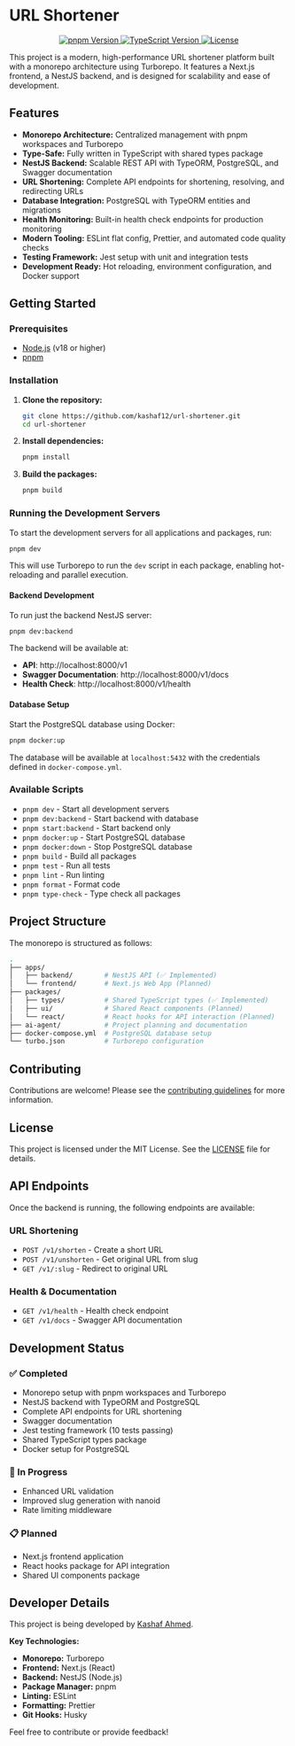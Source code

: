 # URL Shortener

<p align="center">
  <a href="#readme">
    <img src="https://img.shields.io/badge/pnpm-v9.0.0-blue?style=for-the-badge&logo=pnpm" alt="pnpm Version" />
  </a>
  <a href="#readme">
    <img src="https://img.shields.io/badge/TypeScript-v5.8.3-blue?style=for-the-badge&logo=typescript" alt="TypeScript Version" />
  </a>
  <a href="#readme">
    <img src="https://img.shields.io/badge/License-MIT-blue.svg?style=for-the-badge" alt="License" />
  </a>
</p>

This project is a modern, high-performance URL shortener platform built with a monorepo architecture
using Turborepo. It features a Next.js frontend, a NestJS backend, and is designed for scalability
and ease of development.

## Features

- **Monorepo Architecture:** Centralized management with pnpm workspaces and Turborepo
- **Type-Safe:** Fully written in TypeScript with shared types package
- **NestJS Backend:** Scalable REST API with TypeORM, PostgreSQL, and Swagger documentation
- **URL Shortening:** Complete API endpoints for shortening, resolving, and redirecting URLs
- **Database Integration:** PostgreSQL with TypeORM entities and migrations
- **Health Monitoring:** Built-in health check endpoints for production monitoring
- **Modern Tooling:** ESLint flat config, Prettier, and automated code quality checks
- **Testing Framework:** Jest setup with unit and integration tests
- **Development Ready:** Hot reloading, environment configuration, and Docker support

## Getting Started

### Prerequisites

- [Node.js](https://nodejs.org/en/) (v18 or higher)
- [pnpm](https://pnpm.io/)

### Installation

1.  **Clone the repository:**

    ```bash
    git clone https://github.com/kashaf12/url-shortener.git
    cd url-shortener
    ```

2.  **Install dependencies:**

    ```bash
    pnpm install
    ```

3.  **Build the packages:**

    ```bash
    pnpm build
    ```

### Running the Development Servers

To start the development servers for all applications and packages, run:

```bash
pnpm dev
```

This will use Turborepo to run the `dev` script in each package, enabling hot-reloading and parallel
execution.

#### Backend Development

To run just the backend NestJS server:

```bash
pnpm dev:backend
```

The backend will be available at:

- **API**: http://localhost:8000/v1
- **Swagger Documentation**: http://localhost:8000/v1/docs
- **Health Check**: http://localhost:8000/v1/health

#### Database Setup

Start the PostgreSQL database using Docker:

```bash
pnpm docker:up
```

The database will be available at `localhost:5432` with the credentials defined in
`docker-compose.yml`.

### Available Scripts

- `pnpm dev` - Start all development servers
- `pnpm dev:backend` - Start backend with database
- `pnpm start:backend` - Start backend only
- `pnpm docker:up` - Start PostgreSQL database
- `pnpm docker:down` - Stop PostgreSQL database
- `pnpm build` - Build all packages
- `pnpm test` - Run all tests
- `pnpm lint` - Run linting
- `pnpm format` - Format code
- `pnpm type-check` - Type check all packages

## Project Structure

The monorepo is structured as follows:

```bash
.
├── apps/
│   ├── backend/        # NestJS API (✅ Implemented)
│   └── frontend/       # Next.js Web App (Planned)
├── packages/
│   ├── types/          # Shared TypeScript types (✅ Implemented)
│   ├── ui/             # Shared React components (Planned)
│   └── react/          # React hooks for API interaction (Planned)
├── ai-agent/           # Project planning and documentation
├── docker-compose.yml  # PostgreSQL database setup
└── turbo.json          # Turborepo configuration
```

## Contributing

Contributions are welcome! Please see the [contributing guidelines](CONTRIBUTING.md) for more
information.

## License

This project is licensed under the MIT License. See the [LICENSE](LICENSE) file for details.

## API Endpoints

Once the backend is running, the following endpoints are available:

### URL Shortening

- `POST /v1/shorten` - Create a short URL
- `POST /v1/unshorten` - Get original URL from slug
- `GET /v1/:slug` - Redirect to original URL

### Health & Documentation

- `GET /v1/health` - Health check endpoint
- `GET /v1/docs` - Swagger API documentation

## Development Status

### ✅ Completed

- Monorepo setup with pnpm workspaces and Turborepo
- NestJS backend with TypeORM and PostgreSQL
- Complete API endpoints for URL shortening
- Swagger documentation
- Jest testing framework (10 tests passing)
- Shared TypeScript types package
- Docker setup for PostgreSQL

### 🚧 In Progress

- Enhanced URL validation
- Improved slug generation with nanoid
- Rate limiting middleware

### 📋 Planned

- Next.js frontend application
- React hooks package for API integration
- Shared UI components package

## Developer Details

This project is being developed by [Kashaf Ahmed](https://github.com/kashaf12).

**Key Technologies:**

- **Monorepo:** Turborepo
- **Frontend:** Next.js (React)
- **Backend:** NestJS (Node.js)
- **Package Manager:** pnpm
- **Linting:** ESLint
- **Formatting:** Prettier
- **Git Hooks:** Husky

Feel free to contribute or provide feedback!
